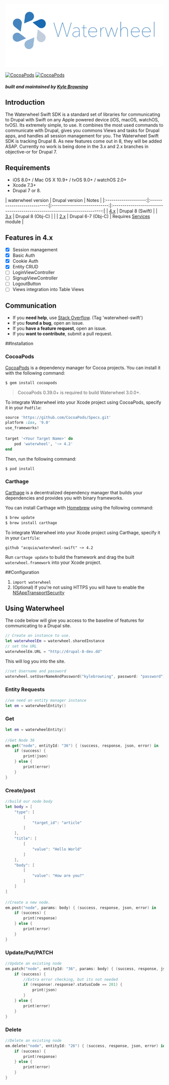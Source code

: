 ![Waterwheel - Drupal SDK](https://raw.githubusercontent.com/acquia/waterwheel-swift/assets/waterwheel.png)

[![CocoaPods](https://img.shields.io/cocoapods/p/waterwheel.svg?maxAge=86000)](#)
[![CocoaPods](https://img.shields.io/cocoapods/v/waterwheel.svg?maxAge=86000)]()



##### built and maintained by [Kyle Browning](http://kylebrowning.com)


## Introduction

The Waterwheel Swift SDK is a standard set of libraries for communicating to Drupal with Swift on any Apple powered device (iOS, macOS, watchOS, tvOS). Its extremely simple, to use. It combines the most used commands to communicate with Drupal, gives you commons Views and tasks for Drupal apps, and handles all session management for you. The Waterwheel Swift SDK is tracking Drupal 8. As new features come out in 8, they will be added ASAP. Currently no work is being done in the 3.x and 2.x branches in objective-or for Drupal 7.

## Requirements
- iOS 8.0+ / Mac OS X 10.9+ / tvOS 9.0+ / watchOS 2.0+
- Xcode 7.3+
- Drupal 7 or 8. 

| waterwheel version | Drupal version   |                                   Notes                                   |
|:--------------------:|:---------------------------:|:----------------------------:|:-------------------------------------------------------------------------:|
|          [4.x](https://github.com/kylebrowning/waterwheel-swift/tree/4.x)         |            Drupal 8 (Swift)            | 
|          [3.x](https://github.com/kylebrowning/waterwheel-swift/tree/3.x)         |            Drupal 8 (Obj-C)                   |  |
|          [2.x](https://github.com/kylebrowning/waterwheel-swift/tree/2.x)         |            Drupal 6-7 (Obj-C)              |        Requires [Services](http://drupal.org/project/services) module                                                                    |
## Features in 4.x
- [x] Session management
- [x] Basic Auth
- [x] Cookie Auth
- [x] Entity CRUD
- [ ] LoginViewController
- [ ] SignupViewController
- [ ] LogoutButton
- [ ] Views integration into Table Views

## Communication

- If you **need help**, use [Stack Overflow](http://stackoverflow.com/questions/tagged/waterwheel-swift). (Tag 'waterwheel-swift')
- If you **found a bug**, open an issue.
- If you **have a feature request**, open an issue.
- If you **want to contribute**, submit a pull request.

##Installation


### CocoaPods

[CocoaPods](http://cocoapods.org) is a dependency manager for Cocoa projects. You can install it with the following command:

```bash
$ gem install cocoapods
```

> CocoaPods 0.39.0+ is required to build Waterwheel 3.0.0+.

To integrate Waterwheel into your Xcode project using CocoaPods, specify it in your `Podfile`:

```ruby
source 'https://github.com/CocoaPods/Specs.git'
platform :ios, '9.0'
use_frameworks!

target '<Your Target Name>' do
    pod 'waterwheel', '~> 4.2'
end
```

Then, run the following command:

```bash
$ pod install
```

### Carthage

[Carthage](https://github.com/Carthage/Carthage) is a decentralized dependency manager that builds your dependencies and provides you with binary frameworks.

You can install Carthage with [Homebrew](http://brew.sh/) using the following command:

```bash
$ brew update
$ brew install carthage
```

To integrate Waterwheel into your Xcode project using Carthage, specify it in your `Cartfile`:

```ogdl
github "acquia/waterwheel-swift" ~> 4.2
```

Run `carthage update` to build the framework and drag the built `waterwheel.framework` into your Xcode project.

##Configuration

1. `import waterwheel`
2. (Optional) If you're not using HTTPS you will have to enable the [NSAppTransportSecurity](http://stackoverflow.com/questions/31254725/transport-security-has-blocked-a-cleartext-http)


## Using Waterwheel

The code below will give you access to the baseline of features for communicating to a Drupal site.
```swift
// Create an instance to use.
let waterwheelEm = waterwheel.sharedInstance
// set the URL
waterwheelEm.URL = "http://drupal-8-dev.dd"
```

This will log you into the site.
```swift
//set Username and password
waterwheel.setUserNameAndPassword("kylebrowning", password: "password")
```

### Entity Requests

```swift
//we need an entity manager instance
let em = waterwheelEntity()
```

### Get

```swift
let em = waterwheelEntity()

//Get Node 36
em.get("node", entityId: "36") { (success, response, json, error) in
    if (success) {
        print(json)
    } else {
        print(error)
    }
}
```

### Create/post

```swift
//build our node body
let body = [
    "type": [
        [
            "target_id": "article"
        ]
    ],
    "title": [
        [
            "value": "Hello World"
        ]
    ],
    "body": [
        [
            "value": "How are you?"
        ]
    ]
]

//Create a new node.
em.post("node", params: body) { (success, response, json, error) in
    if (success) {
        print(response)
    } else {
        print(error)
    }
}
 ```

### Update/Put/PATCH

```swift
//Update an existing node
em.patch("node", entityId: "36", params: body) { (success, response, json, error) in
    if (success) {
        //Extra error checking, but its not needed
        if (response!.response?.statusCode == 201) {
            print(json)
        }
    } else {
        print(error)
    }
}
```

### Delete
```swift
//Delete an existing node
em.delete("node", entityId: "26") { (success, response, json, error) in
    if (success) {
        print(response)
    } else {
        print(error)
    }
}
```
